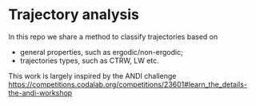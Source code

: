 # Trajectory analysis
In this repo we share a method to classify trajectories based on 
- general properties, such as ergodic/non-ergodic; 
- trajectories types, such as CTRW, LW etc.

This work is largely inspired by the ANDI challenge 
https://competitions.codalab.org/competitions/23601#learn_the_details-the-andi-workshop
